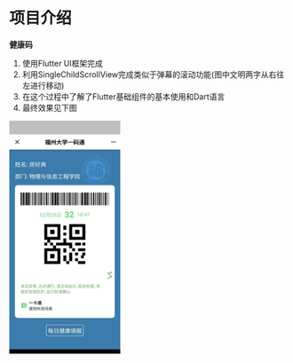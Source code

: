 # 项目介绍
**健康码**

1. 使用Flutter UI框架完成
2. 利用SingleChildScrollView完成类似于弹幕的滚动功能(图中文明两字从右往左进行移动)
3. 在这个过程中了解了Flutter基础组件的基本使用和Dart语言
4. 最终效果见下图

<img src="./assets/healthy_code.png" width = "200" height = "420" alt="" align=center />
